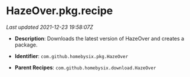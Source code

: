 # HazeOver.pkg.recipe

_Last updated 2021-12-23 19:58:07Z_

- **Description**: Downloads the latest version of HazeOver and creates a package.

- **Identifier**: `com.github.homebysix.pkg.HazeOver`

- **Parent Recipes**: `com.github.homebysix.download.HazeOver`